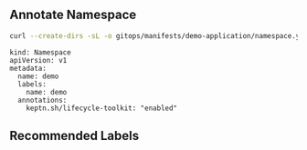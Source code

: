 ## Annotate Namespace


```bash
curl --create-dirs -sL -o gitops/manifests/demo-application/namespace.yaml https://raw.githubusercontent.com/AloisReitbauer/progressiveDelivery-masterclass/main/gitops/manifests/demo-application/service.yaml

```

```
kind: Namespace
apiVersion: v1
metadata:
  name: demo
  labels:
    name: demo
  annotations:
    keptn.sh/lifecycle-toolkit: "enabled"
```

## Recommended Labels

